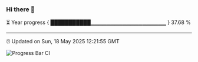 ### Hi there 👋

⏳ Year progress { ███████████▁▁▁▁▁▁▁▁▁▁▁▁▁▁▁▁▁▁▁ } 37.68 %

---

⏰ Updated on Sun, 18 May 2025 12:21:55 GMT

![Progress Bar CI](https://github.com/code-lakshay/GitHub-Actions-Demo/workflows/Progress%20Bar%20CI/badge.svg)
